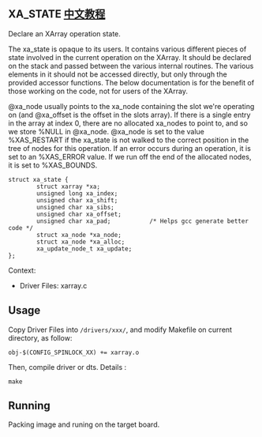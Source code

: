 XA_STATE [中文教程](https://biscuitos.github.io/blog/XARRAY_XA_STATE/)
----------------------------------

Declare an XArray operation state.

The xa_state is opaque to its users.  It contains various different pieces
of state involved in the current operation on the XArray.  It should be
declared on the stack and passed between the various internal routines.
The various elements in it should not be accessed directly, but only
through the provided accessor functions.  The below documentation is for
the benefit of those working on the code, not for users of the XArray.

@xa_node usually points to the xa_node containing the slot we're operating
on (and @xa_offset is the offset in the slots array).  If there is a
single entry in the array at index 0, there are no allocated xa_nodes to
point to, and so we store %NULL in @xa_node.  @xa_node is set to
the value %XAS_RESTART if the xa_state is not walked to the correct
position in the tree of nodes for this operation.  If an error occurs
during an operation, it is set to an %XAS_ERROR value.  If we run off the
end of the allocated nodes, it is set to %XAS_BOUNDS.

```
struct xa_state {
        struct xarray *xa;
        unsigned long xa_index;
        unsigned char xa_shift;
        unsigned char xa_sibs;
        unsigned char xa_offset;
        unsigned char xa_pad;           /* Helps gcc generate better code */
        struct xa_node *xa_node;
        struct xa_node *xa_alloc;
        xa_update_node_t xa_update;
};
```

Context:

* Driver Files: xarray.c

## Usage

Copy Driver Files into `/drivers/xxx/`, and modify Makefile on current 
directory, as follow:

```
obj-$(CONFIG_SPINLOCK_XX) += xarray.o
```

Then, compile driver or dts. Details :

```
make
```

## Running

Packing image and runing on the target board.
